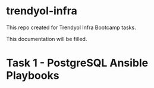# trendyol-infra
This repo created for Trendyol Infra Bootcamp tasks.

This documentation will be filled.

# Task 1 - PostgreSQL Ansible Playbooks
